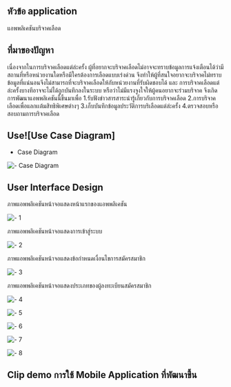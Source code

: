 ## หัวข้อ application 
แอพพลิเคชันบริจาคเลือด

## ที่มาของปัญหา
เนื่องจากในการบริจาคเลือดแต่ล่ะครั้ง ผู้ที่อยากจะบริจาคเลือดไม่อาจจะทราบข้อมูลการแจ้งเตือนได้ว่ามีสถานที่หรือหน่วยงานใดหรือมีใครต้องการเลือดแบบเร่งด่วน จึงทำให้ผู้ที่สนใจอยากจะบริจาคไม่ทราบข้อมูลที่แน่นอนจึงไม่สามารถที่จะบริจาคเลือดให้กับหน่วยงานที่รับผิดชอบได้ และ การบริจาคเลือดแต่ล่ะครั้งบางทีอาจจะไม่ได้ถูกบันทึกลงในระบบ หรือว่าไม่มีแรงจูงใจให้ผู้คนอยากจะร่วมบริจาค จึงเกิดการพัฒนาแอพพลิเคชันนี้ขึ้นมาเพื่อ 
  1.รับฟังข่าวสารสาระน่ารู้เกี่ยวกับการบริจาคเลือด 
  2.การบริจาคเลือดเพื่อแลกเเต้มสิทธิพิเศษต่างๆ
  3.เก็บบันทึกข้อมูลประวัติการบริเลือดแต่ล่ะครั้ง
  4.ตรวจสอบหรือสอบถามการบริจาคเลือด
## Use![Use Case Diagram]
 - Case Diagram

![- Case Diagram](https://user-images.githubusercontent.com/86650010/160188403-c086672f-805d-4a33-a91f-bcd564367b57.png)

## User Interface Design

ภาพแอพพลิเคชันหน้าจอแสดงหน้าแรกของแอพพลิเคชัน

![- 1](https://cdn.discordapp.com/attachments/900046829708804146/957009767040155648/1.png)

ภาพแอพพลิเคชันหน้าจอแสดงการเข้าสู่ระบบ

![- 2](https://cdn.discordapp.com/attachments/900046829708804146/957013267291725864/2.png)

ภาพแอพพลิเคชันหน้าจอแสดงข้อกำหนดเงื่อนไขการสมัครสมาชิก

![- 3](https://cdn.discordapp.com/attachments/900046829708804146/957014560911523860/3.png)

ภาพแอพพลิเคชันหน้าจอแสดงประเภทของผู้ลงทะเบียนสมัครสมาชิก

![- 4](https://cdn.discordapp.com/attachments/900046829708804146/957015541816631407/4.png)

![- 5]()

![- 6]()

![- 7]()

![- 8]()



## Clip demo การใช้ Mobile Application ที่พัฒนาขึ้น
